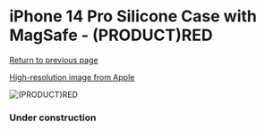 # iPhone 14 Pro Silicone Case with MagSafe - (PRODUCT)RED

[Return to previous page](/iphone_14)

[High-resolution image from Apple](https://store.storeimages.cdn-apple.com/8756/as-images.apple.com/is/MPTG3?wid=4500&hei=4500&fmt=png)

<div style="width: 384px"><img src="/everysource/MPTG3.png" alt="(PRODUCT)RED"></div>

### Under construction
